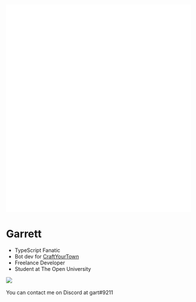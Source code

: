 ![Metrics](/github-metrics.svg)

# Garrett

- TypeScript Fanatic
- Bot dev for [CraftYourTown](https://craftyourtown.com)
- Freelance Developer
- Student at The Open University

![](https://github-readme-stats.vercel.app/api/wakatime?username=gart&api_domain=wakapi.dev&bg_color=2D3748&title_color=2F855A&icon_color=2F855A&text_color=ffffff&custom_title=Wakapi%20Week%20Stats&layout=compact)

You can contact me on Discord at gart#9211
